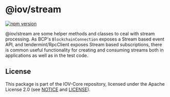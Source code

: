 # @iov/stream

[![npm version](https://img.shields.io/npm/v/@iov/stream.svg)](https://www.npmjs.com/package/@iov/stream)

@iov/stream are some helper methods and classes to ceal with stream processing.
As BCP's `BlockchainConnection` exposes a Stream based event API, and tendermint/RpcClient exposes
Stream based subscriptions, there is common useful functionality for creating
and consuming streams both in applications as well as in the test code.

## License

This package is part of the IOV-Core repository, licensed under the Apache License 2.0
(see [NOTICE](https://github.com/iov-one/iov-core/blob/master/NOTICE) and [LICENSE](https://github.com/iov-one/iov-core/blob/master/LICENSE)).
